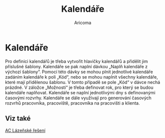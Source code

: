 ﻿---
    title: "Kalendáře"
    author: Aricoma
    ms.date: 04/30/2018
    ms.topic: article
    ms.prod: dynamics-nav-2017
    ms.contentlocale: cs-cz
    ms.lasthandoff: 04/30/2018
---

# Kalendáře
Pro definici kalendářů je třeba vytvořit hlavičky kalendářů a přidělit jim příslušné šablony. Kalendáře se pak naplní dávkou „Naplň kalendáře z výchozí šablony“. Pomocí této dávky se mohou plnit jednotlivé kalendáře zadáním kalendáře k poli „Kód“, nebo se mohou naplnit všechny kalendáře, které mají přidělenou šablonu. V tomto případě se pole „Kód“ v dávce nechá prázdné. V záložce „Možnosti“ je třeba definovat rok, pro který se budou kalendáře naplňovat.
Kalendáře se naplní jednotlivými dny s definovanými časovými rozvrhy. 
Kalendáře se dále využívají pro generování časových rozvrhů pracovníka, pracoviště, pracovníka na pracovišti a klienta. 

## <a name="see-also"></a>Viz také
[AC Lázeňské řešení](ac-spa-solution.md)
